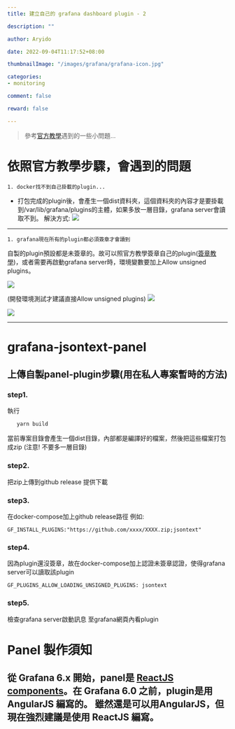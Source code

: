 ```yaml
---
title: 建立自己的 grafana dashboard plugin - 2

description: ""

author: Aryido

date: 2022-09-04T11:17:52+08:00

thumbnailImage: "/images/grafana/grafana-icon.jpg"

categories:
- monitoring

comment: false

reward: false

---
```


> 參考[官方教學](https://grafana.com/tutorials/build-a-panel-plugin/)遇到的一些小問題...

<!--more-->

# 依照官方教學步驟，會遇到的問題

    1. docker找不到自己掛載的plugin...

- 打包完成的plugin後，會產生一個dist資料夾，這個資料夾的內容才是要掛載到/var/lib/grafana/plugins的主體，如果多放一層目錄，grafana server會讀取不到。
解決方式:
    ![](https://i.imgur.com/5KtvIq1.png)

---
    1. grafana現在所有的plugin都必須簽章才會讀到

自製的plugin預設都是未簽章的。故可以照官方教學簽章自己的plugin([簽章教學](https://grafana.com/docs/grafana/latest/developers/plugins/sign-a-plugin/))，或者需要再啟動grafana server時，環境變數要加上Allow unsigned plugins。

![](https://i.imgur.com/YhSMCtv.png)

(開發環境測試才建議直接Allow unsigned plugins)
![](https://i.imgur.com/OctrLLF.png)

![](https://i.imgur.com/t34XzPh.png)

---

# grafana-jsontext-panel

## 上傳自製panel-plugin步驟(用在私人專案暫時的方法)

### step1.
執行
```bash
   yarn build
```
當前專案目錄會產生一個dist目錄，內部都是編譯好的檔案，然後把這些檔案打包成zip
(注意! 不要多一層目錄)

### step2.
把zip上傳到github release 提供下載

### step3.
在docker-compose加上github release路徑
例如:
```
GF_INSTALL_PLUGINS:"https://github.com/xxxx/XXXX.zip;jsontext"
```

### step4.
因為plugin還沒簽章，故在docker-compose加上認證未簽章認證，使得grafana server可以讀取該plugin
```
GF_PLUGINS_ALLOW_LOADING_UNSIGNED_PLUGINS: jsontext
```

### step5.
檢查grafana server啟動訊息
至grafana網頁內看plugin

# Panel 製作須知

從 Grafana 6.x 開始，panel是 [ReactJS components](https://reactjs.org/docs/components-and-props.html)。在 Grafana 6.0 之前，plugin是用 AngularJS 編寫的。 雖然還是可以用AngularJS，但現在強烈建議是使用 ReactJS 編寫。
---